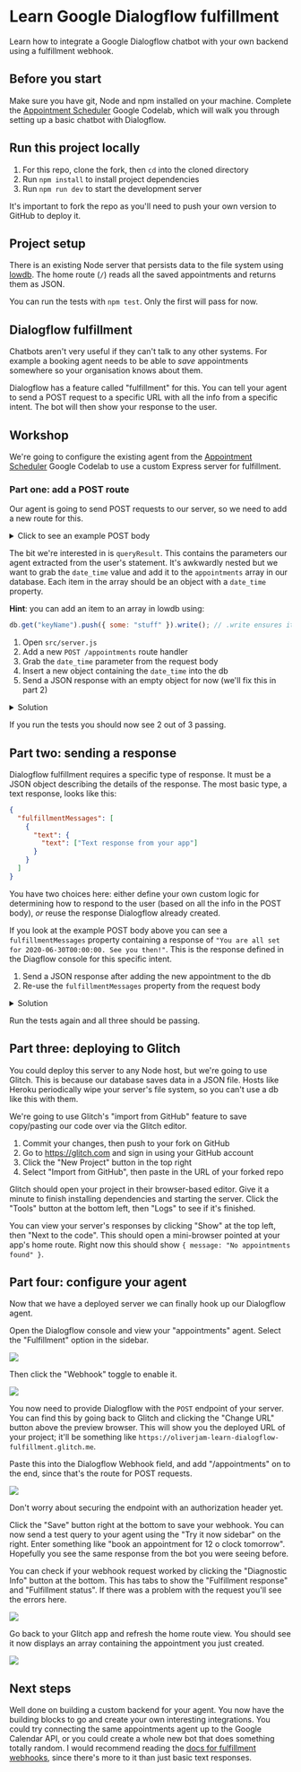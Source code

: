 # Learn Google Dialogflow fulfillment

Learn how to integrate a Google Dialogflow chatbot with your own backend using a fulfillment webhook.

## Before you start

Make sure you have git, Node and npm installed on your machine. Complete the [Appointment Scheduler](https://codelabs.developers.google.com/codelabs/chatbots-dialogflow-appointment-scheduler/#0) Google Codelab, which will walk you through setting up a basic chatbot with Dialogflow.

## Run this project locally

1. For this repo, clone the fork, then `cd` into the cloned directory
1. Run `npm install` to install project dependencies
1. Run `npm run dev` to start the development server

It's important to fork the repo as you'll need to push your own version to GitHub to deploy it.

## Project setup

There is an existing Node server that persists data to the file system using [lowdb](https://github.com/typicode/lowdb/). The home route (`/`) reads all the saved appointments and returns them as JSON.

You can run the tests with `npm test`. Only the first will pass for now.

## Dialogflow fulfillment

Chatbots aren't very useful if they can't talk to any other systems. For example a booking agent needs to be able to _save_ appointments somewhere so your organisation knows about them.

Dialogflow has a feature called "fulfillment" for this. You can tell your agent to send a POST request to a specific URL with all the info from a specific intent. The bot will then show your response to the user.

## Workshop

We're going to configure the existing agent from the [Appointment Scheduler](https://codelabs.developers.google.com/codelabs/chatbots-dialogflow-appointment-scheduler/#0) Google Codelab to use a custom Express server for fulfillment.

### Part one: add a POST route

Our agent is going to send POST requests to our server, so we need to add a new route for this.

<details>
<summary>
Click to see an example POST body
</summary>

```json
{
  "responseId": "4130f4e2-fa42-4022-ab21-abcdcab62e8d-e13762d2",

  "queryResult": {
    "queryText": "Book an appointment for 12 o clock tuesday",

    "parameters": {
      "date-time": {
        "date_time": "2020-06-30T00:00:00+01:00"
      }
    },

    "allRequiredParamsPresent": true,

    "fulfillmentText": "You are all set for 2020-06-30T00:00:00. See you then!",

    "fulfillmentMessages": [
      {
        "text": {
          "text": ["You are all set for 2020-06-30T00:00:00. See you then!"]
        }
      }
    ],

    "outputContexts": [
      {
        "name": "projects/appointments-sdwfgt/agent/sessions/deafe4eb-75ae-3e03-503f-29d09ffbb54f/contexts/__system_counters__",

        "parameters": {
          "no-input": 0,

          "no-match": 0,

          "date-time": {
            "date_time": "2020-06-30T00:00:00+01:00"
          },

          "date-time.original": "12 o clock tuesday"
        }
      }
    ],

    "intent": {
      "name": "projects/appointments-sdwfgt/agent/intents/3595f5e6-7b52-4836-9b7e-6a58edf1ebcd",

      "displayName": "Book appointment"
    },

    "intentDetectionConfidence": 0.8385972,

    "languageCode": "en"
  },

  "originalDetectIntentRequest": {
    "payload": {}
  },

  "session": "projects/appointments-sdwfgt/agent/sessions/deafe4eb-75ae-3e03-503f-29d09ffbb54f"
}
```

</details>

The bit we're interested in is `queryResult`. This contains the parameters our agent extracted from the user's statement. It's awkwardly nested but we want to grab the `date_time` value and add it to the `appointments` array in our database. Each item in the array should be an object with a `date_time` property.

**Hint**: you can add an item to an array in lowdb using:

```js
db.get("keyName").push({ some: "stuff" }).write(); // .write ensures it is actually saved
```

1. Open `src/server.js`
1. Add a new `POST /appointments` route handler
1. Grab the `date_time` parameter from the request body
1. Insert a new object containing the `date_time` into the db
1. Send a JSON response with an empty object for now (we'll fix this in part 2)

<details>
<summary>Solution</summary>

```js
app.post("/appointments", (req, res) => {
  const parameters = req.body.queryResult.parameters;
  const newAppointment = {
    date_time: parameters["date-time"].date_time,
  };
  // save the new time in the db
  db.get("appointments").push(newAppointment).write();
  res.json({});
});
```

</details>

If you run the tests you should now see 2 out of 3 passing.

## Part two: sending a response

Dialogflow fulfillment requires a specific type of response. It must be a JSON object describing the details of the response. The most basic type, a text response, looks like this:

```json
{
  "fulfillmentMessages": [
    {
      "text": {
        "text": ["Text response from your app"]
      }
    }
  ]
}
```

You have two choices here: either define your own custom logic for determining how to respond to the user (based on all the info in the POST body), _or_ reuse the response Dialogflow already created.

If you look at the example POST body above you can see a `fulfillmentMessages` property containing a response of `"You are all set for 2020-06-30T00:00:00. See you then!"`. This is the response defined in the Diagflow console for this specific intent.

1. Send a JSON response after adding the new appointment to the db
1. Re-use the `fulfillmentMessages` property from the request body

<details>
<summary>Solution</summary>

```js
app.post("/appointments", (req, res) => {
  const parameters = req.body.queryResult.parameters;
  const newAppointment = {
    date_time: parameters["date-time"].date_time,
  };
  db.get("appointments").push(newAppointment).write();
  const fulfillmentMessages = req.body.queryResult.fulfillmentMessages;
  res.json({ fulfillmentMessages });
});
```

</details>

Run the tests again and all three should be passing.

## Part three: deploying to Glitch

You could deploy this server to any Node host, but we're going to use Glitch. This is because our database saves data in a JSON file. Hosts like Heroku periodically wipe your server's file system, so you can't use a db like this with them.

We're going to use Glitch's "import from GitHub" feature to save copy/pasting our code over via the Glitch editor.

1. Commit your changes, then push to your fork on GitHub
1. Go to https://glitch.com and sign in using your GitHub account
1. Click the "New Project" button in the top right
1. Select "Import from GitHub", then paste in the URL of your forked repo

Glitch should open your project in their browser-based editor. Give it a minute to finish installing dependencies and starting the server. Click the "Tools" button at the bottom left, then "Logs" to see if it's finished.

You can view your server's responses by clicking "Show" at the top left, then "Next to the code". This should open a mini-browser pointed at your app's home route. Right now this should show `{ message: "No appointments found" }`.

## Part four: configure your agent

Now that we have a deployed server we can finally hook up our Dialogflow agent.

Open the Dialogflow console and view your "appointments" agent. Select the "Fulfillment" option in the sidebar.

![](https://user-images.githubusercontent.com/9408641/85956082-11dc7d00-b97b-11ea-845b-1cda7c6e5298.png)

Then click the "Webhook" toggle to enable it.

![](https://user-images.githubusercontent.com/9408641/85956095-3df7fe00-b97b-11ea-90bd-5a1889563cb3.png)

You now need to provide Dialogflow with the `POST` endpoint of your server. You can find this by going back to Glitch and clicking the "Change URL" button above the preview browser. This will show you the deployed URL of your project; it'll be something like `https://oliverjam-learn-dialogflow-fulfillment.glitch.me`.

Paste this into the Dialogflow Webhook field, and add "/appointments" on to the end, since that's the route for POST requests.

![](https://user-images.githubusercontent.com/9408641/85956138-ae068400-b97b-11ea-83fd-cade9336e650.png)

Don't worry about securing the endpoint with an authorization header yet.

Click the "Save" button right at the bottom to save your webhook. You can now send a test query to your agent using the "Try it now sidebar" on the right. Enter something like "book an appointment for 12 o clock tomorrow". Hopefully you see the same response from the bot you were seeing before.

You can check if your webhook request worked by clicking the "Diagnostic Info" button at the bottom. This has tabs to show the "Fulfillment response" and "Fulfillment status". If there was a problem with the request you'll see the errors here.

![](https://user-images.githubusercontent.com/9408641/85956202-400e8c80-b97c-11ea-8052-1b43665bf32a.png)

Go back to your Glitch app and refresh the home route view. You should see it now displays an array containing the appointment you just created.

![](https://user-images.githubusercontent.com/9408641/85956376-5bc66280-b97d-11ea-89f4-b34c65fecf5b.png)

## Next steps

Well done on building a custom backend for your agent. You now have the building blocks to go and create your own interesting integrations. You could try connecting the same appointments agent up to the Google Calendar API, or you could create a whole new bot that does something totally random. I would recommend reading the [docs for fulfillment webhooks](https://cloud.google.com/dialogflow/docs/fulfillment-webhook), since there's more to it than just basic text responses.
